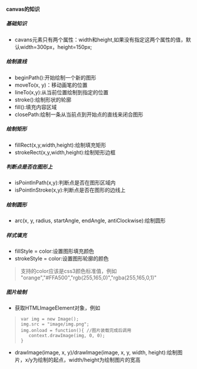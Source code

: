 #### canvas的知识
##### 基础知识
* cavans元素只有两个属性：width和height,如果没有指定这两个属性的值，默认width=300px，height=150px;

##### 绘制直线
* beginPath():开始绘制一个新的图形
* moveTo(x, y)：移动画笔的位置
* lineTo(x,y):从当前位置绘制到指定的位置
* stroke():绘制形状的轮廓
* fill():填充内容区域
* closePath:绘制一条从当前点到开始点的直线来闭合图形

##### 绘制矩形
* fillRect(x,y,width,height):绘制填充矩形
* strokeRect(x,y,width,height):绘制矩形边框

##### 判断点是否在图形上
* isPointInPath(x,y):判断点是否在图形区域内
* isPointInStroke(x,y):判断点是否在图形的边线上

##### 绘制圆形
* arc(x, y, radius, startAngle, endAngle, antiClockwise):绘制圆形

##### 样式填充
* fillStyle = color:设置图形填充颜色
* strokeStyle = color:设置图形轮廓的颜色
> 支持的color应该是css3颜色标准值，例如
> "orange","#FFA500","rgb(255,165,0)","rgba(255,165,0,1)"

##### 图片绘制
* 获取HTMLImageElement对象，例如
> ```
> var img = new Image();
> img.src = "image/img.png";
> img.onload = function(){ //图片装载完成后调用
>    context.drawImage(img, 0, 0); 
> }  
> ```

* drawImage(image, x, y)/drawImage(image, x, y, width, height):绘制图片，x/y为绘制的起点，width/height为绘制图片的宽高
